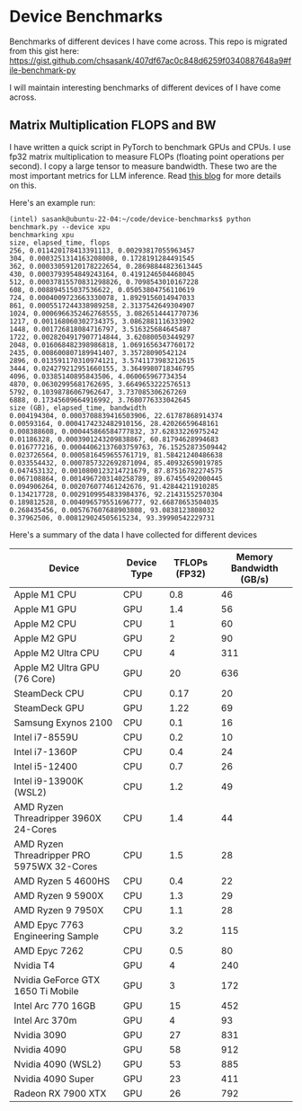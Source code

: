 # Device Benchmarks

Benchmarks of different devices I have come across. This repo is migrated from this gist here: https://gist.github.com/chsasank/407df67ac0c848d6259f0340887648a9#file-benchmark-py

I will maintain interesting benchmarks of different devices of I have come across.

## Matrix Multiplication FLOPS and BW

I have written a quick script in PyTorch to benchmark GPUs and CPUs. I use fp32 matrix multiplication to measure FLOPs (floating point operations per second). I copy a large tensor to measure bandwidth. These two are the most important metrics for LLM inference. Read [this blog](https://chsasank.com/llm-system-design.html) for more details on this.


Here's an example run:

```
(intel) sasank@ubuntu-22-04:~/code/device-benchmarks$ python benchmark.py --device xpu
benchmarking xpu
size, elapsed_time, flops
256, 0.011420178413391113, 0.00293817055963457
304, 0.0003251314163208008, 0.1728191284491545
362, 0.00033059120178222654, 0.28698844823613445
430, 0.0003793954849243164, 0.4191246504468045
512, 0.00037815570831298826, 0.7098543010167228
608, 0.008894515037536622, 0.05053804756110619
724, 0.0004009723663330078, 1.8929156014947033
861, 0.0005517244338989258, 2.3137542649304907
1024, 0.0006966352462768555, 3.0826514441770736
1217, 0.001168060302734375, 3.0862881116333902
1448, 0.001726818084716797, 3.516325684645487
1722, 0.0028204917907714844, 3.620800503449297
2048, 0.016068482398986818, 1.0691656347760172
2435, 0.008600807189941407, 3.35728090542124
2896, 0.013591170310974121, 3.5741173983212615
3444, 0.024279212951660155, 3.3649980718346795
4096, 0.03385140895843506, 4.060065967734354
4870, 0.06302995681762695, 3.6649653222576513
5792, 0.10398786067962647, 3.737085306267269
6888, 0.17345609664916992, 3.7680776333042645
size (GB), elapsed_time, bandwidth
0.004194304, 0.0003708839416503906, 22.61787868914374
0.00593164, 0.0004174232482910156, 28.42026659648161
0.008388608, 0.000445866584777832, 37.62833226975242
0.01186328, 0.0003901243209838867, 60.81794628994683
0.016777216, 0.00044062137603759763, 76.15252873509442
0.023726564, 0.0005816459655761719, 81.58421240486638
0.033554432, 0.0007857322692871094, 85.40932659019785
0.047453132, 0.0010800123214721679, 87.87516782274575
0.067108864, 0.0014967203140258789, 89.67455492000445
0.094906264, 0.002076077461242676, 91.42844211910285
0.134217728, 0.0029109954833984376, 92.21431552570304
0.189812528, 0.004096579551696777, 92.66878653504035
0.268435456, 0.005767607688903808, 93.0838123808032
0.37962506, 0.008129024505615234, 93.39990542229731

```

Here's a summary of the data I have collected for different devices

| Device | Device Type | TFLOPs (FP32) | Memory Bandwidth (GB/s) |
|---|---|---|---|
| Apple M1 CPU | CPU | 0.8 | 46 |
| Apple M1 GPU | GPU | 1.4 | 56 |
| Apple M2 CPU | CPU | 1 | 60 |
| Apple M2 GPU | GPU | 2 | 90 |
| Apple M2 Ultra CPU | CPU | 4 | 311 |
| Apple M2 Ultra GPU (76 Core) | GPU | 20 | 636 |
| SteamDeck CPU | CPU | 0.17 | 20 |
| SteamDeck GPU | GPU | 1.22 | 69 |
| Samsung Exynos 2100 | CPU | 0.1 | 16 |
| Intel i7-8559U | CPU | 0.2 | 10 |
| Intel i7-1360P | CPU | 0.4 | 24 |
| Intel i5-12400 | CPU | 0.7 | 26 |
| Intel i9-13900K (WSL2) | CPU | 1.2 | 49 |
| AMD Ryzen Threadripper 3960X 24-Cores | CPU | 1.4 | 44 |
| AMD Ryzen Threadripper PRO 5975WX 32-Cores | CPU | 1.5 | 28 |
| AMD Ryzen 5 4600HS | CPU | 0.4 | 22 |
| AMD Ryzen 9 5900X | CPU | 1.3 | 29 |
| AMD Ryzen 9 7950X  | CPU | 1.1 | 28 |
| AMD Epyc 7763 Engineering Sample | CPU | 3.2 | 115 |
| AMD Epyc 7262 | CPU | 0.5 | 80 |
| Nvidia T4 | GPU | 4 | 240 |
| Nvidia GeForce GTX 1650 Ti Mobile | GPU | 3 | 172 |
| Intel Arc 770 16GB | GPU | 15 | 452 |
| Intel Arc 370m | GPU | 4 | 93 |
| Nvidia 3090 | GPU | 27 | 831 |
| Nvidia 4090 | GPU | 58 | 912 |
| Nvidia 4090 (WSL2) | GPU | 53 | 885 |
| Nvidia 4090 Super | GPU | 23 | 411 |
| Radeon RX 7900 XTX | GPU | 26 | 792 |
